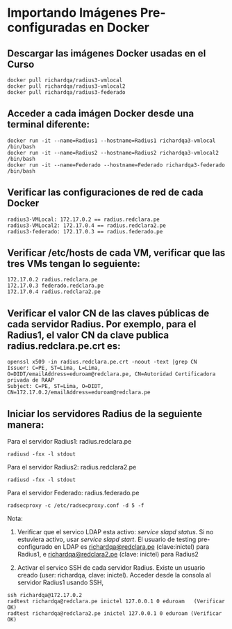 # Importando Imágenes Pre-configuradas en Docker

## Descargar las imágenes Docker usadas en el Curso
 ```
docker pull richardqa/radius3-vmlocal
docker pull richardqa/radius3-vmlocal2
docker pull richardqa/radius3-federado
 ```
## Acceder a cada imágen Docker desde una terminal diferente:

 ```
docker run -it --name=Radius1 --hostname=Radius1 richardqa3-vmlocal /bin/bash
docker run -it --name=Radius2 --hostname=Radius2 richardqa3-vmlocal2 /bin/bash
docker run -it --name=Federado --hostname=Federado richardqa3-federado /bin/bash
 ```
## Verificar las configuraciones de red de cada Docker

 ```
radius3-VMLocal: 172.17.0.2 == radius.redclara.pe
radius3-VMLocal2: 172.17.0.4 == radius.redclara2.pe
radius3-federado: 172.17.0.3 == radius.federado.pe
 ```
## Verificar /etc/hosts de cada VM, verificar que las tres VMs tengan lo seguiente:
 ```
172.17.0.2 radius.redclara.pe
172.17.0.3 federado.redclara.pe
172.17.0.4 radius.redclara2.pe
 ```
## Verificar el valor CN de las claves públicas de cada servidor Radius. Por exemplo, para el Radius1, el valor CN da clave publica radius.redclara.pe.crt es:
 ```
openssl x509 -in radius.redclara.pe.crt -noout -text |grep CN
Issuer: C=PE, ST=Lima, L=Lima, O=DIDT/emailAddress=eduroam@redclara.pe, CN=Autoridad Certificadora privada de RAAP
Subject: C=PE, ST=Lima, O=DIDT, CN=172.17.0.2/emailAddress=eduroam@redclara.pe
 ```
## Iniciar los servidores Radius de la seguiente manera:

Para el servidor Radius1: radius.redclara.pe
 ```
radiusd -fxx -l stdout
 ```
Para el servidor Radius2: radius.redclara2.pe
 ```
radiusd -fxx -l stdout
 ```
Para el servidor Federado: radius.federado.pe
 ```
radsecproxy -c /etc/radsecproxy.conf -d 5 -f
 ```
Nota: 
1. Verificar que el servico LDAP esta activo:  *service slapd status*. Si no estuviera activo, usar *service slapd start*. El usuario de testing pre-configurado en LDAP es richardqa@redclara.pe (clave:inictel) para Radius1, e richardqa@redclara2.pe (clave: inictel) para Radius2

2. Activar el servico SSH de cada servidor Radius. Existe un usuario creado (user: richardqa,  clave: inictel). Acceder desde la consola al servidor Radius1 usando SSH,
 ```
ssh richardqa@172.17.0.2
radtest richardqa@redclara.pe inictel 127.0.0.1 0 eduroam   (Verificar OK)
radtest richardqa@redclara2.pe inictel 127.0.0.1 0 eduroam (Verificar OK)
 ```
